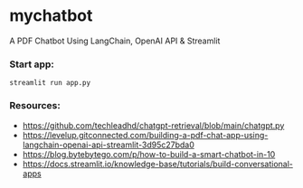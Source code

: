 # mychatbot
A PDF Chatbot Using LangChain, OpenAI API &amp; Streamlit

### Start app:
```streamlit run app.py```

### Resources:
* https://github.com/techleadhd/chatgpt-retrieval/blob/main/chatgpt.py
* https://levelup.gitconnected.com/building-a-pdf-chat-app-using-langchain-openai-api-streamlit-3d95c27bda0
* https://blog.bytebytego.com/p/how-to-build-a-smart-chatbot-in-10
* https://docs.streamlit.io/knowledge-base/tutorials/build-conversational-apps
